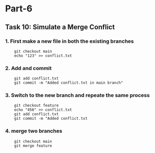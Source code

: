 # Part-6
## Task 10: Simulate a Merge Conflict

### 1. First make a new file in both the existing branches
```
    git checkout main
    echo "123" >> conflict.txt
```
### 2. Add and commit
```
    git add conflict.txt
    git commit -m "Added conflict.txt in main branch"
```
### 3. Switch to the new branch and repeate the same process
```
    git checkout feature
    echo "456" >> conflict.txt
    git add conflict.txt
    git commit -m "Added conflict.txt
```
### 4. merge two branches
```
    git checkout main
    git merge feature
```

